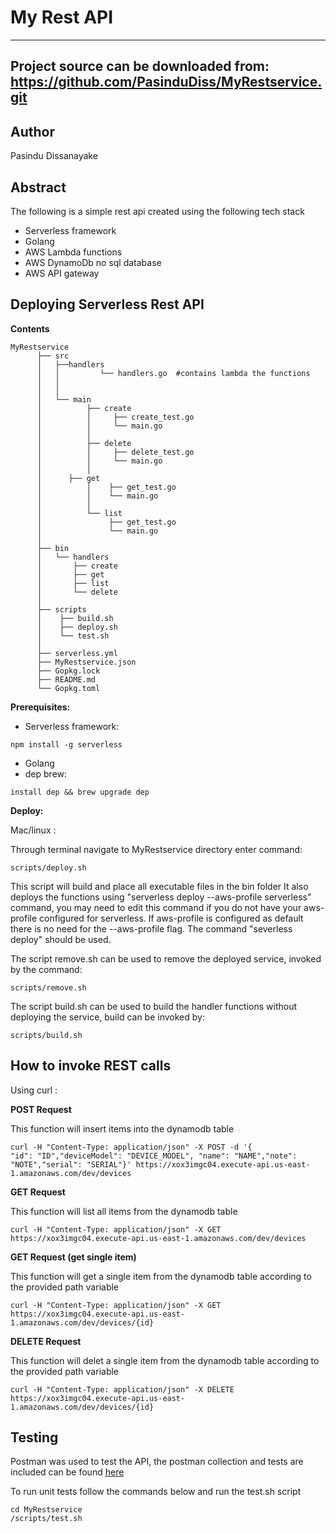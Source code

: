 My Rest API
===

---
Project source can be downloaded from:
https://github.com/PasinduDiss/MyRestservice.git
----

Author
------

Pasindu Dissanayake

Abstract
--------
The following is a simple rest api created using the following tech stack
- Serverless framework  
- Golang
- AWS Lambda functions
- AWS DynamoDb no sql database
- AWS API gateway

Deploying Serverless Rest API
-----------------------------
**Contents**
```
MyRestservice 
      ├── src
      │   ├──handlers               
      │   │         └── handlers.go  #contains lambda the functions   
      │   │             
      │   │                             
      │   └── main
      │          ├── create
      │          │     ├── create_test.go
      │          │     └── main.go 
      │          │          
      │          ├── delete
      │          │     ├── delete_test.go
      │          │     └── main.go      
      │          │
      │  	 ├── get
      │          │    ├── get_test.go
      │          │    └── main.go 
      │          │
      │          └── list
      │               ├── get_test.go      
      │               └── main.go  
      │ 
      ├── bin
      │   └── handlers               
      │       ├── create
      │       ├── get
      │       ├── list	     
      │       └── delete
      │ 
      ├── scripts
      │    ├── build.sh
      │    ├── deploy.sh
      │    └── test.sh
      │ 
      ├── serverless.yml
      ├── MyRestservice.json   
      ├── Gopkg.lock
      ├── README.md                     
      └── Gopkg.toml

```

**Prerequisites:**

- Serverless framework:
```
npm install -g serverless
```
- Golang
- dep brew:
```
install dep && brew upgrade dep
```
**Deploy:**

Mac/linux :

Through terminal navigate to MyRestservice directory enter command:

```
scripts/deploy.sh
```
This script will build and place all executable files in the bin folder
It also deploys the functions using "serverless deploy --aws-profile serverless"
command, you may need to edit this command if you do not have your aws-profile
configured for serverless. If aws-profile is configured as default there is no
need for the --aws-profile flag. The command "severless deploy" should be used.


The script remove.sh can be used to remove the deployed service, invoked by the
command:

```
scripts/remove.sh
```

The script build.sh can be used to build the handler functions without deploying
the service, build can be invoked by:

```
scripts/build.sh
```

How to invoke REST calls
------
Using curl :

**POST Request**

This function will insert items into the dynamodb table
```
curl -H "Content-Type: application/json" -X POST -d '{
"id": "ID","deviceModel": "DEVICE_MODEL", "name": "NAME","note": "NOTE","serial": "SERIAL"}' https://xox3imgc04.execute-api.us-east-1.amazonaws.com/dev/devices
```
**GET Request**

This function will list all items from the dynamodb table
```
curl -H "Content-Type: application/json" -X GET https://xox3imgc04.execute-api.us-east-1.amazonaws.com/dev/devices
```
**GET Request (get single item)**

This function will get a single item from the dynamodb table according to the provided path variable
```
curl -H "Content-Type: application/json" -X GET https://xox3imgc04.execute-api.us-east-1.amazonaws.com/dev/devices/{id}
```
**DELETE Request**

This function will delet a single item from the dynamodb table according to the provided path variable
```
curl -H "Content-Type: application/json" -X DELETE https://xox3imgc04.execute-api.us-east-1.amazonaws.com/dev/devices/{id}
```
Testing
-------

Postman was used to test the API, the postman collection and tests are included can be found [here](MyRestservice.postman_collection.json)

To run unit tests follow the commands below and run the test.sh script
```
cd MyRestservice
/scripts/test.sh
```